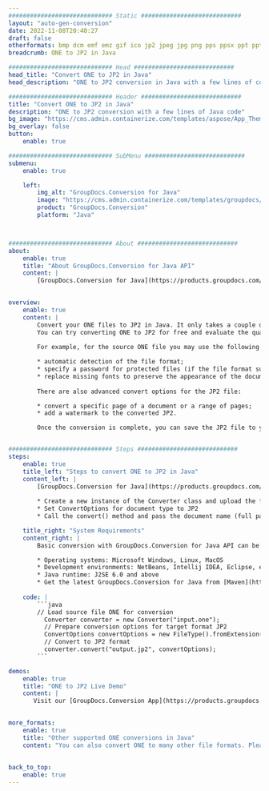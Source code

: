 ```yaml
---
############################# Static ############################
layout: "auto-gen-conversion"
date: 2022-11-08T20:40:27
draft: false
otherformats: bmp dcm emf emz gif ico jp2 jpeg jpg png pps ppsx ppt pptx psb psd svg svgz tga tif tiff webp wmf wmz
breadcrumb: ONE to JP2 in Java

############################# Head ############################
head_title: "Convert ONE to JP2 in Java"
head_description: "ONE to JP2 conversion in Java with a few lines of code. Convert over 160 file formats using the GroupDocs document conversion API for Java"

############################# Header ############################
title: "Convert ONE to JP2 in Java"
description: "ONE to JP2 conversion with a few lines of Java code"
bg_image: "https://cms.admin.containerize.com/templates/aspose/App_Themes/V3/images/bg/header1.png"
bg_overlay: false
button:
    enable: true

############################# SubMenu ############################
submenu:
    enable: true

    left:
        img_alt: "GroupDocs.Conversion for Java"
        image: "https://cms.admin.containerize.com/templates/groupdocs/images/product-logos/90x90-noborder/groupdocs-conversion-java.png"
        product: "GroupDocs.Conversion"
        platform: "Java"



############################# About ############################
about:
    enable: true
    title: "About GroupDocs.Conversion for Java API"
    content: |
        [GroupDocs.Conversion for Java](https://products.groupdocs.com/conversion/java/) is an advanced file format conversion API for converting between popular image and document formats such as Microsoft Office, OpenDocument, PDF, HTML, email, CAD. and much more with just a few lines of code. The native API automatically detects the formats of the original documents and offers many options for customizing the converted documents. Along with the function of extracting information from a document, it also supports caching of the conversion results to the local disk by default. However, any type of cache storage can be supported by implementing the appropriate interfaces - Amazon S3, Dropbox, Google Drive, Windows Azure, Reddis, or any others.
    

overview:
    enable: true
    content: |
        Convert your ONE files to JP2 in Java. It only takes a couple of lines of Java code on any platform of your choice, such as Windows, Linux, macOS.
        You can try converting ONE to JP2 for free and evaluate the quality of the conversion results. Along with simple file conversion scripts, you can try more sophisticated options for loading the ONE source file and storing the JP2 output. 
        
        For example, for the source ONE file you may use the following load options:

        * automatic detection of the file format;
        * specify a password for protected files (if the file format supports it);
        * replace missing fonts to preserve the appearance of the document.
        
        There are also advanced convert options for the JP2 file:

        * convert a specific page of a document or a range of pages;
        * add a watermark to the converted JP2.

        Once the conversion is complete, you can save the JP2 file to your local file path or to any third party storage such as FTP, Amazon S3, Google Drive, Dropbox etc. Please note - to convert ONE to JP2, you do not need to install any additional software, such as MS Office, Open Office, Adobe Acrobat Reader etc.


############################# Steps ############################
steps:
    enable: true
    title_left: "Steps to convert ONE to JP2 in Java"
    content_left: |
        [GroupDocs.Conversion for Java](https://products.groupdocs.com/conversion/java/) allows developers to easily convert ONE file to JP2 with a few lines of code.
        
        * Create a new instance of the Converter class and upload the file ONE with the full path
        * Set ConvertOptions for document type to JP2
        * Call the convert() method and pass the document name (full path) and format (JP2) as a parameter

    title_right: "System Requirements"
    content_right: |
        Basic conversion with GroupDocs.Conversion for Java API can be done with just a few lines of code. Our APIs are supported on all major platforms and operating systems. Before executing the code below, make sure you have the following prerequisites installed on your system.

        * Operating systems: Microsoft Windows, Linux, MacOS
        * Development environments: NetBeans, Intellij IDEA, Eclipse, etc.
        * Java runtime: J2SE 6.0 and above
        * Get the latest GroupDocs.Conversion for Java from [Maven](https://repository.groupdocs.com/webapp/#/artifacts/browse/tree/General/repo/com/groupdocs/groupdocs-conversion)
         
    code: |
        ```java    
        // Load source file ONE for conversion
          Converter converter = new Converter("input.one");
          // Prepare conversion options for target format JP2
          ConvertOptions convertOptions = new FileType().fromExtension("jp2").getConvertOptions();
          // Convert to JP2 format
          converter.convert("output.jp2", convertOptions);
        ```

demos:
    enable: true
    title: "ONE to JP2 Live Demo"
    content: |
       Visit our [GroupDocs.Conversion App](https://products.groupdocs.app/conversion/family) website and try ONE to JP2 conversion now. The free demo has the following benefits
          

more_formats:
    enable: true
    title: "Other supported ONE conversions in Java"
    content: "You can also convert ONE to many other file formats. Please see the list below."
       
       
back_to_top:
    enable: true
---
```


